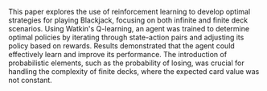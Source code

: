 This paper explores the use of reinforcement learning to develop optimal strategies for playing Blackjack, focusing on both infinite and finite deck scenarios. Using Watkin's Q-learning, an agent was trained to determine optimal policies by iterating through state-action pairs and adjusting its policy based on rewards. Results demonstrated that the agent could effectively learn and improve its performance. The introduction of probabilistic elements, such as the probability of losing, was crucial for handling the complexity of finite decks, where the expected card value was not constant. 
